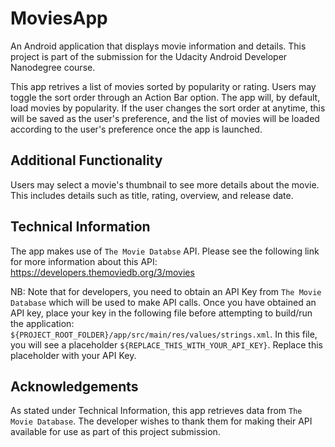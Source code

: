 # MoviesApp
An Android application that displays movie information and details. This project is part of the submission for the Udacity Android Developer Nanodegree course.

This app retrives a list of movies sorted by popularity or rating. Users may toggle the sort order through an Action Bar option. The app will, by default, load movies by popularity. If the user changes the sort order at anytime, this will be saved as the user's preference, and the list of movies will be loaded according to the user's preference once the app is launched.

## Additional Functionality
Users may select a movie's thumbnail to see more details about the movie. This includes details such as title, rating, overview, and release date.

## Technical Information
The app makes use of `The Movie Databse` API. Please see the following link for more information about this API: https://developers.themoviedb.org/3/movies

NB: Note that for developers, you need to obtain an API Key from `The Movie Database` which will be used to make API calls.
Once you have obtained an API key, place your key in the following file before attempting to build/run the application:
`${PROJECT_ROOT_FOLDER}/app/src/main/res/values/strings.xml`. In this file, you will see a placeholder `${REPLACE_THIS_WITH_YOUR_API_KEY}`. Replace this placeholder with your API Key.

## Acknowledgements
As stated under Technical Information, this app retrieves data from `The Movie Database`. The developer wishes to thank them for making their API available for use as part of this project submission.
